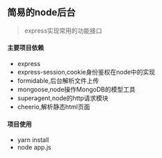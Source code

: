 ## 简易的node后台
> express实现常用的功能接口
#### 主要项目依赖
+ express
+ express-session,cookie身份鉴权在node中的实现
+ formidable,后台解析文件上传
+ mongoose,node操作MongoDB的模型工具
+ superagent,node的http请求模块
+ cheerio,解析静态html页面
#### 项目使用
+ yarn install
+ node app.js
